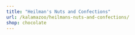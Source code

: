 ```yaml
---
title: "Heilman's Nuts and Confections"
url: /kalamazoo/heilmans-nuts-and-confections/
shop: chocolate
---
```


